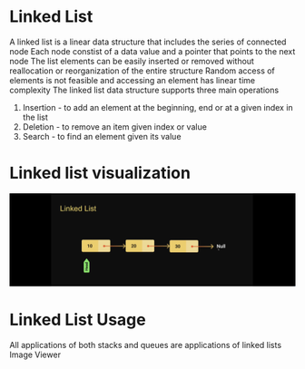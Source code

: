 # Linked List

A linked list is a linear data structure that includes the series of connected node
Each node constist of a data value and a pointer that points to the next node
The list elements can be easily inserted or removed without reallocation or reorganization of the entire structure
Random access of elements is not feasible and accessing an element has linear time complexity
The linked list data structure supports three main operations

1. Insertion - to add an element at the beginning, end or at a given index in the list
2. Deletion - to remove an item given index or value
3. Search - to find an element given its value

# Linked list visualization

![alt text](image-5.png)

# Linked List Usage

All applications of both stacks and queues are applications of linked lists
Image Viewer
